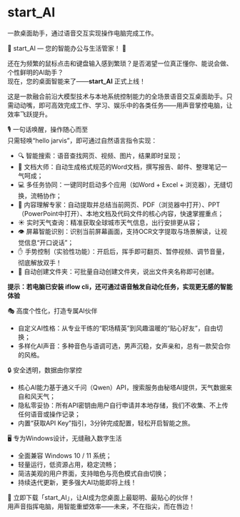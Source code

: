 # start_AI
一款桌面助手，通过语音交互实现操作电脑完成工作。

🌟 start_AI — 您的智能办公与生活管家！ 🌟

还在为频繁的鼠标点击和键盘输入感到繁琐？是否渴望一位真正懂你、能说会做、个性鲜明的AI助手？  
现在，您的桌面智能来了——**start_AI** 正式上线！  

这是一款融合前沿大模型技术与本地系统控制能力的全场景语音交互桌面助手。只需动动嘴，即可高效完成工作、学习、娱乐中的各类任务——用声音掌控电脑，让效率飞跃提升。

🎙️ 一句话唤醒，操作随心而至  
只需轻唤“hello jarvis”，即可通过自然语言指令实现：  
- 🔍 智能搜索：语音查找网页、视频、图片，结果即时呈现；  
- 📄 文档大师：自动生成格式规范的Word文档，撰写报告、邮件、整理笔记一气呵成；  
- 💻 多任务协同：一键同时启动多个应用（如Word + Excel + 浏览器），无缝切换，流畅协作；  
- 🧠 内容理解专家：自动提取并总结当前网页、PDF（浏览器中打开）、PPT（PowerPoint中打开）、本地文档及代码文件的核心内容，快速掌握重点；  
- ☀️ 实时天气查询：精准获取全球城市天气信息，出行安排更从容；  
- 👁️ 屏幕智能识别：识别当前屏幕画面，支持OCR文字提取与场景解读，让视觉信息“开口说话”；  
- ✋ 手势控制（实验性功能）：开启后，挥手即可翻页、暂停视频、调节音量，彻底解放双手！  
- 📂 自动创建文件夹：可批量自动创建文件夹，说出文件夹名称即可创建。

**提示：若电脑已安装 iflow cli，还可通过语音触发自动化任务，实现更无感的智能体验**

🎭 高度个性化，打造专属AI伙伴  
- 自定义AI性格：从专业干练的“职场精英”到风趣温暖的“贴心好友”，自由切换；  
- 多样化AI声音：多种音色与语调可选，男声沉稳，女声亲和，总有一款契合你的风格。

🔒 安全透明，数据由你掌控  
- 核心AI能力基于通义千问（Qwen）API，搜索服务由秘塔AI提供，天气数据来自和风天气；  
- 隐私零妥协：所有API密钥由用户自行申请并本地存储，我们不收集、不上传任何语音或操作记录；  
- 内置“获取API Key”指引，3分钟完成配置，轻松开启智能之旅。

🖥️ 专为Windows设计，无缝融入数字生活  
- 全面兼容 Windows 10 / 11 系统；  
- 轻量运行，低资源占用，稳定流畅；  
- 简洁美观的用户界面，支持暗色与亮色模式自由切换；  
- 持续迭代更新，更多强大AI功能即将上线！

🚀 立即下载「start_AI」，让AI成为您桌面上最聪明、最贴心的伙伴！  
用声音指挥电脑，用智能重塑效率——未来，不在指尖，而在唇边！  
